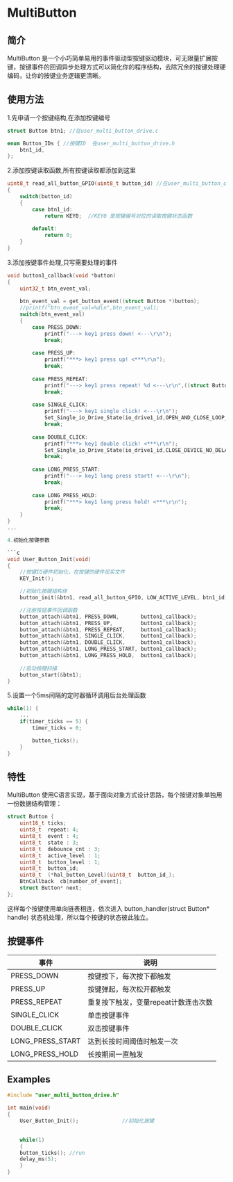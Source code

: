 # MultiButton

## 简介
MultiButton 是一个小巧简单易用的事件驱动型按键驱动模块，可无限量扩展按键，按键事件的回调异步处理方式可以简化你的程序结构，去除冗余的按键处理硬编码，让你的按键业务逻辑更清晰。

## 使用方法
1.先申请一个按键结构,在添加按键编号

```c
struct Button btn1; //在user_multi_button_drive.c

enum Button_IDs { //按键ID  在user_multi_button_drive.h
	btn1_id,
};
```
2.添加按键读取函数,所有按键读取都添加到这里

```c
uint8_t read_all_button_GPIO(uint8_t button_id) //在user_multi_button_drive.c
{
	switch(button_id)
	{
		case btn1_id:
			return KEY0;  //KEY0 是按键编号对应的读取按键状态函数
			
		default:
			return 0;
	}
}
```
3.添加按键事件处理,只写需要处理的事件

```c
void button1_callback(void *button)
{
    uint32_t btn_event_val; 
    
    btn_event_val = get_button_event((struct Button *)button); 
    //printf("btn_event_val=%d\n",btn_event_val);
    switch(btn_event_val)
    {
	    case PRESS_DOWN:
	        printf("---> key1 press down! <---\r\n"); 
	    	break; 
	
	    case PRESS_UP: 
	        printf("***> key1 press up! <***\r\n");
	    	break; 
	
	    case PRESS_REPEAT: 
	        printf("---> key1 press repeat! %d <---\r\n",((struct Button *)button)->repeat);
	    	break; 
	
	    case SINGLE_CLICK: 
	        printf("---> key1 single click! <---\r\n");
			Set_Single_io_Drive_State(io_drive1_id,OPEN_AND_CLOSE_LOOP_DELAY,2000,1000,2000);
	    	break; 
	
	    case DOUBLE_CLICK: 
	        printf("***> key1 double click! <***\r\n");
			Set_Single_io_Drive_State(io_drive1_id,CLOSE_DEVICE_NO_DELAY,0,0,0);
	    	break; 
	
	    case LONG_PRESS_START: 
	        printf("---> key1 long press start! <---\r\n");
	   		break; 
	
	    case LONG_PRESS_HOLD: 
	        printf("***> key1 long press hold! <***\r\n");
	    	break; 
	}
}
...

4.初始化按键参数

```c
void User_Button_Init(void)
{
    //按键IO硬件初始化，在按键的硬件现实文件
    KEY_Init();

    //初始化按键结构体
    button_init(&btn1, read_all_button_GPIO, LOW_ACTIVE_LEVEL, btn1_id);

    //注册按钮事件回调函数
    button_attach(&btn1, PRESS_DOWN,       button1_callback);
    button_attach(&btn1, PRESS_UP,         button1_callback);
    button_attach(&btn1, PRESS_REPEAT,     button1_callback);
    button_attach(&btn1, SINGLE_CLICK,     button1_callback);
    button_attach(&btn1, DOUBLE_CLICK,     button1_callback);
    button_attach(&btn1, LONG_PRESS_START, button1_callback);
    button_attach(&btn1, LONG_PRESS_HOLD,  button1_callback);
	
    //启动按键扫描
    button_start(&btn1);
}
```
5.设置一个5ms间隔的定时器循环调用后台处理函数

```c
while(1) {
    ...
    if(timer_ticks == 5) {
        timer_ticks = 0;

        button_ticks();
    }
}
```

## 特性

MultiButton 使用C语言实现，基于面向对象方式设计思路，每个按键对象单独用一份数据结构管理：

```c
struct Button {
	uint16_t ticks;
	uint8_t  repeat: 4;
	uint8_t  event : 4;
	uint8_t  state : 3;
	uint8_t  debounce_cnt : 3;
	uint8_t  active_level : 1;
	uint8_t  button_level : 1;
	uint8_t  button_id;
	uint8_t  (*hal_button_Level)(uint8_t  button_id_);
	BtnCallback  cb[number_of_event];
	struct Button* next;
};
```
这样每个按键使用单向链表相连，依次进入 button_handler(struct Button* handle) 状态机处理，所以每个按键的状态彼此独立。


## 按键事件

事件 | 说明
---|---
PRESS_DOWN | 按键按下，每次按下都触发
PRESS_UP | 按键弹起，每次松开都触发
PRESS_REPEAT | 重复按下触发，变量repeat计数连击次数
SINGLE_CLICK | 单击按键事件
DOUBLE_CLICK | 双击按键事件
LONG_PRESS_START | 达到长按时间阈值时触发一次
LONG_PRESS_HOLD | 长按期间一直触发


## Examples

```c
#include "user_multi_button_drive.h"

int main(void)
{
    User_Button_Init();              //初始化按键
	

    while(1)
    {
	button_ticks(); //run
	delay_ms(5);   
    }
}
```


